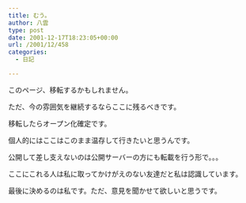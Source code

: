 ```yaml
---
title: むう。
author: 八雲
type: post
date: 2001-12-17T18:23:05+00:00
url: /2001/12/458
categories:
  - 日記

---
```

このページ、移転するかもしれません。
  
ただ、今の雰囲気を継続するならここに残るべきです。
  
移転したらオープン化確定です。
  
個人的にはここはこのまま温存して行きたいと思うんです。
  
公開して差し支えないのは公開サーバーの方にも転載を行う形で。。。
  
ここにこれる人は私に取ってかけがえのない友達だと私は認識しています。
  
最後に決めるのは私です。ただ、意見を聞かせて欲しいと思うです。